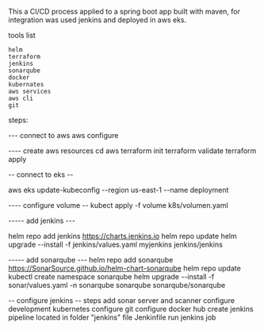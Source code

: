 This a CI/CD process applied to a spring boot app built with maven, for integration was used jenkins 
and deployed in aws eks.

tools list

    helm 
    terraform
    jenkins
    sonarqube
    docker 
    kubernates
    aws services
    aws cli
    git

steps:

--- connect to aws
aws configure

---- create aws resources
cd aws
terraform init 
terraform validate 
terraform apply

-- connect to eks --

aws eks update-kubeconfig --region us-east-1 --name deployment

---- configure volume --
kubect apply -f volume k8s/volumen.yaml

----- add jenkins ---

helm repo add jenkins https://charts.jenkins.io
helm repo update
helm upgrade --install -f jenkins/values.yaml myjenkins jenkins/jenkins

----- add sonarqube ---
helm repo add sonarqube https://SonarSource.github.io/helm-chart-sonarqube
helm repo update
kubectl create namespace sonarqube
helm upgrade --install -f sonar/values.yaml -n sonarqube sonarqube sonarqube/sonarqube


-- configure jenkins --
steps 
  add sonar server and scanner
  configure development kubernetes
  configure git
  configure docker hub
  create jenkins pipeline located in folder "jenkins" file Jenkinfile
  run jenkins job